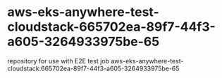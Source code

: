# aws-eks-anywhere-test-cloudstack-665702ea-89f7-44f3-a605-3264933975be-65
repository for use with E2E test job aws-eks-anywhere-test-cloudstack:665702ea-89f7-44f3-a605-3264933975be-65
